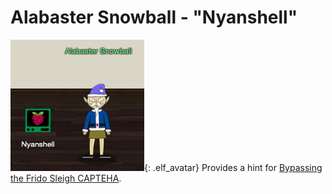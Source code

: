 # Alabaster Snowball - "Nyanshell"
![Alabaster Snowball](../img/hints/h8/alabaster_snowball.png){: .elf_avatar}
Provides a hint for [Bypassing the Frido Sleigh CAPTEHA](../../challenges/c8/).
